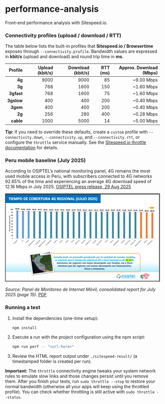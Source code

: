 # performance-analysis
Front-end performance analysis with Sitespeed.io.

### Connectivity profiles (upload / download / RTT)

The table below lists the built-in profiles that **Sitespeed.io / Browsertime** exposes through `--connectivity.profile`. Bandwidth values are expressed in **kbit/s** (upload and download) and round trip time in **ms**.

| Profile  | Upload (kbit/s) | Download (kbit/s) | RTT (ms) | Approx. Download (Mbps) |
|---------:|----------------:|------------------:|---------:|------------------------:|
| **4g**   | 9000            | 9000              | 85       | ~9.00 Mbps              |
| **3g**   | 768             | 1600              | 150      | ~1.60 Mbps              |
| **3gfast** | 768           | 1600              | 75       | ~1.60 Mbps              |
| **3gslow** | 400           | 400               | 200      | ~0.40 Mbps              |
| **3gem** | 400             | 400               | 200      | ~0.40 Mbps              |
| **2g**   | 256             | 280               | 400      | ~0.28 Mbps              |
| **cable**| 1000            | 5000              | 14       | ~5.00 Mbps              |

**Tip:** If you need to override these defaults, create a `custom` profile with `--connectivity.down`, `--connectivity.up`, and `--connectivity.rtt`, or configure the `throttle` service manually. See the [Sitespeed.io throttle documentation](https://www.sitespeed.io/documentation/throttle) for details.

### Peru mobile baseline (July 2025)

According to OSIPTEL’s national monitoring panel, 4G remains the most used mobile access in Peru, with subscribers connected to 4G networks 92.65% of the time and experiencing an average 4G download speed of 12.16 Mbps in July 2025. [OSIPTEL press release, 29 Aug 2025](https://www.gob.pe/institucion/osiptel/noticias/1235780-osiptel-estos-fueron-los-indicadores-de-calidad-de-internet-movil-en-julio-de-2025)

![4G coverage time in Peru - July 2025](assets/tiempo-cobertura-julio-2025.png)

*Source: Panel de Monitoreo de Internet Móvil, consolidated report for July 2025 (page 15).* [PDF](https://sociedadtelecom.pe/wp-content/uploads/2025/08/Panel_de_Monitoreo_Internet_Movil_Consolidado_Julio_2025.pdf)

### Running a test

1. Install the dependencies (one-time setup):
   ```bash
   npm install
   ```
2. Execute a run with the project configuration using the npm script:
   ```bash
   npm run perf -- "<url-here>"
   ```
3. Review the HTML report output under `./sitespeed-result/` (a timestamped folder is created per run).

**Important:** The `throttle` connectivity engine tweaks your system network rules to emulate slow links and those changes persist until you remove them. After you finish your tests, run `sudo throttle --stop` to restore your normal bandwidth (otherwise all your apps will keep using the throttled profile). You can check whether throttling is still active with `sudo throttle --status`.

